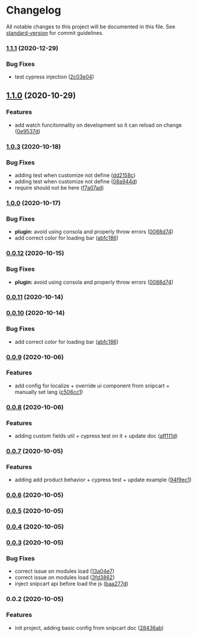# Changelog

All notable changes to this project will be documented in this file. See [standard-version](https://github.com/conventional-changelog/standard-version) for commit guidelines.

### [1.1.1](https://github.com/nuxt-community/snipcart-module/compare/v1.1.0...v1.1.1) (2020-12-29)


### Bug Fixes

* test cypress injection ([2c03e04](https://github.com/nuxt-community/snipcart-module/commit/2c03e0449bbc6e82f817f343c385f90ed252ab2b))

## [1.1.0](https://github.com/nuxt-community/snipcart-module/compare/v1.0.3...v1.1.0) (2020-10-29)


### Features

* add watch funcitonnality on development so it can reload on change ([0e9537d](https://github.com/nuxt-community/snipcart-module/commit/0e9537d5df406c610363b5c6708fbd7dc706237a))

### [1.0.3](https://github.com/nuxt-community/snipcart-module/compare/v1.0.1...v1.0.3) (2020-10-18)


### Bug Fixes

* adding test when customize not define ([dd2158c](https://github.com/nuxt-community/snipcart-module/commit/dd2158cbbe92bbf524a97e4aef1fc060bee9401d))
* adding test when customize not define ([08a944d](https://github.com/nuxt-community/snipcart-module/commit/08a944dcd33a25c7208ef9f161094331ca7c43b1))
* require should not be here ([f7a07ad](https://github.com/nuxt-community/snipcart-module/commit/f7a07ada77219b94a04828fd069c00440528ec8e))

### [1.0.0](https://github.com/nuxt-community/snipcart-module/compare/v0.0.9...v1.0.0) (2020-10-17)


### Bug Fixes

* **plugin:** avoid using consola and properly throw errors ([0088d74](https://github.com/nuxt-community/snipcart-module/commit/0088d74deaaabdaaae5a4ac5036726cf2f49cccc))
* add correct color for loading bar ([abfc186](https://github.com/nuxt-community/snipcart-module/commit/abfc186ff9b89da9931af8033cd330e980c87c12))

### [0.0.12](https://github.com/nuxt-community/snipcart-module/compare/v0.0.11...v0.0.12) (2020-10-15)


### Bug Fixes

* **plugin:** avoid using consola and properly throw errors ([0088d74](https://github.com/nuxt-community/snipcart-module/commit/0088d74deaaabdaaae5a4ac5036726cf2f49cccc))

### [0.0.11](https://github.com/nuxt-community/snipcart-module/compare/v0.0.10...v0.0.11) (2020-10-14)

### [0.0.10](https://github.com/nuxt-community/snipcart-module/compare/v0.0.9...v0.0.10) (2020-10-14)


### Bug Fixes

* add correct color for loading bar ([abfc186](https://github.com/nuxt-community/snipcart-module/commit/abfc186ff9b89da9931af8033cd330e980c87c12))

### [0.0.9](https://github.com/nuxt-community/snipcart-module/compare/v0.0.8...v0.0.9) (2020-10-06)


### Features

* add config for localize + override ui component from snipcart + manually set lang ([c506cc1](https://github.com/nuxt-community/snipcart-module/commit/c506cc157a6461c2d2b7a0c79ffaefdcda1a572d))

### [0.0.8](https://github.com/nuxt-community/snipcart-module/compare/v0.0.7...v0.0.8) (2020-10-06)


### Features

* adding custom fields util + cypress test on it + update doc ([aff111d](https://github.com/nuxt-community/snipcart-module/commit/aff111decde954f30c2eaf15234ccaf019893aae))

### [0.0.7](https://github.com/nuxt-community/snipcart-module/compare/v0.0.6...v0.0.7) (2020-10-05)


### Features

* adding add product behavior + cypress test + update example ([94f9ec1](https://github.com/nuxt-community/snipcart-module/commit/94f9ec171057863295cdceb88ea79de4796edb20))


### [0.0.6](https://github.com/nuxt-community/snipcart-module/compare/v0.0.5...v0.0.6) (2020-10-05)

### [0.0.5](https://github.com/nuxt-community/snipcart-module/compare/v0.0.4...v0.0.5) (2020-10-05)

### [0.0.4](https://github.com/nuxt-community/snipcart-module/compare/v0.0.3...v0.0.4) (2020-10-05)

### [0.0.3](https://github.com/nuxt-community/snipcart-module/compare/v0.0.2...v0.0.3) (2020-10-05)


### Bug Fixes

* correct issue on modules load ([13a04e7](https://github.com/nuxt-community/snipcart-module/commit/13a04e72a91770c338ce5bb6212be3159adbce12))
* correct issue on modules load ([3fd3862](https://github.com/nuxt-community/snipcart-module/commit/3fd386243d45760e25f330f04b4b56c8f7680142))
* inject snipcart api before load the js ([baa277d](https://github.com/nuxt-community/snipcart-module/commit/baa277da5e17e2393826ec55fde772f7c5bdb5c2))

### 0.0.2 (2020-10-05)


### Features

* init project, adding basic config from snipcart doc ([28436ab](https://github.com/nuxt-community/snipcart-module/commit/28436ab506420e19c837218b6f2758d0b625d5c4))
